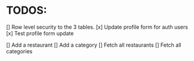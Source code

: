 # TODOS:
[] Row level security to the 3 tables.
[x] Update profile form for auth users
[x] Test profile form update

[] Add a restaurant
[] Add a category
[] Fetch all restaurants
[] Fetch all categories